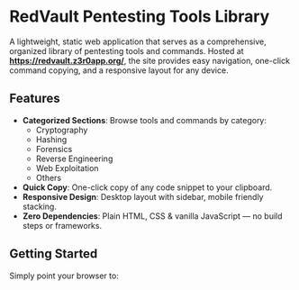 # RedVault Pentesting Tools Library

A lightweight, static web application that serves as a comprehensive, organized library of pentesting tools and commands. Hosted at **https://redvault.z3r0app.org/**, the site provides easy navigation, one-click command copying, and a responsive layout for any device.

## Features

- **Categorized Sections**: Browse tools and commands by category:
  - Cryptography  
  - Hashing  
  - Forensics  
  - Reverse Engineering  
  - Web Exploitation  
  - Others  
- **Quick Copy**: One-click copy of any code snippet to your clipboard.  
- **Responsive Design**: Desktop layout with sidebar, mobile friendly stacking.  
- **Zero Dependencies**: Plain HTML, CSS & vanilla JavaScript — no build steps or frameworks.  

## Getting Started

Simply point your browser to:

